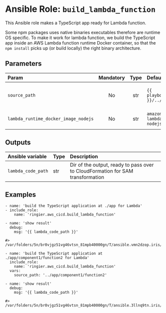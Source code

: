 # Ansible Role: `build_lambda_function`

This Ansible role makes a TypeScript app ready for Lambda function.

Some npm packages uses native binaries executables therefore are runtime OS specific. To make it work for lambda function, we build the
TypeScript app inside an AWS Lambda function runtime Docker container, so that the `npm install` picks up (or build locally) the right
binary architecture.

## Parameters


| Param                                | Mandatory | Type | Default                       | Description                                                                       |
|:-------------------------------------|:---------:|:----:|:------------------------------|:----------------------------------------------------------------------------------|
| `source_path`                        |    No     | str  | `{{ playbook_dir }}/../app`   | Dir of the TypeScript app, where the corresponding`package.json` is located.      |
| `lambda_runtime_docker_image_nodejs` |    No     | str  | `amazon/aws-lambda-nodejs:16` | Docker image to use for the build. Refer to [the definition](./defaults/main.yml) |

## Outputs


| Ansible variable   | Type | Description                                                                    |
|:-------------------|:-----|:-------------------------------------------------------------------------------|
| `lambda_code_path` | str  | Dir of the output, ready to pass over to CloudFormation for SAM transformation |

## Examples

```ansible
- name: 'build the TypeScript application at ./app for Lambda'
- include_role:
    name: 'ringier.aws_cicd.build_lambda_function'

- name: 'show result'
  debug:
    msg: '{{ lambda_code_path }}'

#> /var/folders/5n/br0vjgz51vg46vtsn_81mpb40000gn/T/ansible.vmn2dzop.iris/lambda_2d6d9acb7b634c4f5aaa00d19ec6c05f

- name: 'build the TypeScript application at ./app/component1/function2 for Lambda'
  include_role:
    name: 'ringier.aws_cicd.build_lambda_function'
  vars:
    source_path: '../app/component1/function2'

- name: 'show result'
  debug:
    msg: '{{ lambda_code_path }}'

#> /var/folders/5n/br0vjgz51vg46vtsn_81mpb40000gn/T/ansible.3llnq9tn.iris/lambda_803d439027c50820fc5d47105fa363a4
```
